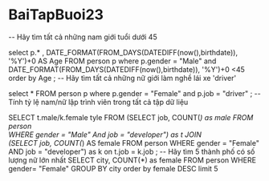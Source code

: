 # BaiTapBuoi23
-- Hãy tìm tất cả những nam giới tuổi dưới 45

select p.* , DATE_FORMAT(FROM_DAYS(DATEDIFF(now(),birthdate)), '%Y')+0 AS Age 
FROM person p
where p.gender = "Male"
and  DATE_FORMAT(FROM_DAYS(DATEDIFF(now(),birthdate)), '%Y')+0 <45
order by Age
;
-- Hãy tìm tất cả những nữ giới làm nghề lái xe 'driver'

select * FROM person p
where p.gender = "Female"
and p.job = "driver"
;
-- Tính tỷ lệ nam/nữ lập trình viên trong tất cả tập dữ liệu

SELECT t.male/k.female tyle FROM 
(SELECT job, COUNT(*) as male
FROM person  
WHERE gender = "Male"
And job = "developer") as t
JOIN  
(SELECT job, COUNT(*) AS female
FROM person 
WHERE gender = "Female" 
AND job = "developer") as k on t.job  = k.job
;
-- Hãy tìm 5 thành phố có số lượng nữ lớn nhất
SELECT city, COUNT(*) as female
FROM person
WHERE gender= "Female"
GROUP BY city 
order by female DESC 
limit 5
